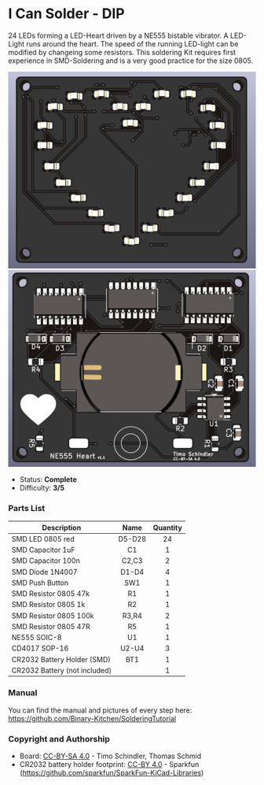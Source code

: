 # I Can Solder - DIP
24 LEDs forming a LED-Heart driven by a NE555 bistable vibrator. A LED-Light runs around the heart. The speed of the running LED-light can be modified by changeing some resistors.
This soldering Kit requires first experience in SMD-Soldering and is a very good practice for the size 0805.

<img src="images/front.png" height=400px alt="Heart SMD NE555"> <img src="images/back.png" height=400px alt="Heart SMD NE555">

- Status: **Complete**
- Difficulty: **3/5**

### Parts List

| Description                   |  Name  | Quantity |
|-------------------------------|:------:|:--------:|
| SMD LED 0805 red              | D5-D28 |    24    |
| SMD Capacitor 1uF             |   C1   |     1    |
| SMD Capacitor 100n            |  C2,C3 |     2    |
| SMD Diode 1N4007              |  D1-D4 |     4    |
| SMD Push Button               |   SW1  |     1    |
| SMD Resistor 0805 47k         |   R1   |     1    |
| SMD Resistor 0805 1k          |   R2   |     1    |
| SMD Resistor 0805 100k        |  R3,R4 |     2    |
| SMD Resistor 0805 47R         |   R5   |     1    |
| NE555 SOIC-8                  |   U1   |     1    |
| CD4017 SOP-16                 |  U2-U4 |     3    |
| CR2032 Battery Holder (SMD)   |   BT1  |     1    |
| CR2032 Battery (not included) |        |     1    |

### Manual
You can find the manual and pictures of every step here: https://github.com/Binary-Kitchen/SolderingTutorial

### Copyright and Authorship

- Board: [CC-BY-SA 4.0](https://creativecommons.org/licenses/by-sa/4.0/) - Timo Schindler, Thomas Schmid
- CR2032 battery holder footprint: [CC-BY 4.0](https://creativecommons.org/licenses/by/4.0/) - Sparkfun (https://github.com/sparkfun/SparkFun-KiCad-Libraries)
